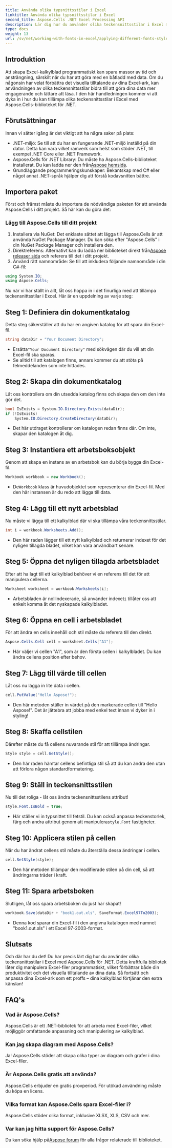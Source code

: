 ```yaml
---
title: Använda olika typsnittsstilar i Excel
linktitle: Använda olika typsnittsstilar i Excel
second_title: Aspose.Cells .NET Excel Processing API
description: Lär dig hur du använder olika teckensnittsstilar i Excel med Aspose.Cells för .NET. Steg-för-steg handledning för att förbättra din kalkylbladsdesign.
type: docs
weight: 13
url: /sv/net/working-with-fonts-in-excel/applying-different-fonts-styles/
---
```

## Introduktion
Att skapa Excel-kalkylblad programmatiskt kan spara massor av tid och ansträngning, särskilt när du har att göra med en båtladd med data. Om du någonsin har velat förbättra det visuella tilltalande av dina Excel-ark, kan användningen av olika teckensnittsstilar bidra till att göra dina data mer engagerande och lättare att läsa. I den här handledningen kommer vi att dyka in i hur du kan tillämpa olika teckensnittsstilar i Excel med Aspose.Cells-biblioteket för .NET.
## Förutsättningar
Innan vi sätter igång är det viktigt att ha några saker på plats:
- .NET-miljö: Se till att du har en fungerande .NET-miljö inställd på din dator. Detta kan vara vilket ramverk som helst som stöder .NET, till exempel .NET Core eller .NET Framework.
-  Aspose.Cells för .NET Library: Du måste ha Aspose.Cells-biblioteket installerat. Du kan ladda ner den från[Aspose hemsida](https://releases.aspose.com/cells/net/). 
- Grundläggande programmeringskunskaper: Bekantskap med C# eller något annat .NET-språk hjälper dig att förstå kodavsnitten bättre.
## Importera paket
Först och främst måste du importera de nödvändiga paketen för att använda Aspose.Cells i ditt projekt. Så här kan du göra det:
### Lägg till Aspose.Cells till ditt projekt
1. Installera via NuGet: Det enklaste sättet att lägga till Aspose.Cells är att använda NuGet Package Manager. Du kan söka efter "Aspose.Cells" i din NuGet Package Manager och installera den.
2.  Direktreferens: Alternativt kan du ladda ner biblioteket direkt från[Aspose releaser sida](https://releases.aspose.com/cells/net/) och referera till det i ditt projekt.
3. Använd rätt namnområde: Se till att inkludera följande namnområde i din C#-fil:
```csharp
using System.IO;
using Aspose.Cells;
```
Nu när vi har ställt in allt, låt oss hoppa in i det finurliga med att tillämpa teckensnittsstilar i Excel. Här är en uppdelning av varje steg:
## Steg 1: Definiera din dokumentkatalog
Detta steg säkerställer att du har en angiven katalog för att spara din Excel-fil. 
```csharp
string dataDir = "Your Document Directory";
```
-  Ersätta`"Your Document Directory"` med sökvägen där du vill att din Excel-fil ska sparas.
- Se alltid till att katalogen finns, annars kommer du att stöta på felmeddelanden som inte hittades.
## Steg 2: Skapa din dokumentkatalog
Låt oss kontrollera om din utsedda katalog finns och skapa den om den inte gör det.
```csharp
bool IsExists = System.IO.Directory.Exists(dataDir);
if (!IsExists)
    System.IO.Directory.CreateDirectory(dataDir);
```
- Det här utdraget kontrollerar om katalogen redan finns där. Om inte, skapar den katalogen åt dig. 
## Steg 3: Instantiera ett arbetsboksobjekt
Genom att skapa en instans av en arbetsbok kan du börja bygga din Excel-fil.
```csharp
Workbook workbook = new Workbook();
```
-  De`Workbook` klass är huvudobjektet som representerar din Excel-fil. Med den här instansen är du redo att lägga till data.
## Steg 4: Lägg till ett nytt arbetsblad
Nu måste vi lägga till ett kalkylblad där vi ska tillämpa våra teckensnittsstilar.
```csharp
int i = workbook.Worksheets.Add();
```

- Den här raden lägger till ett nytt kalkylblad och returnerar indexet för det nyligen tillagda bladet, vilket kan vara användbart senare.
## Steg 5: Öppna det nyligen tillagda arbetsbladet
Efter att ha lagt till ett kalkylblad behöver vi en referens till det för att manipulera cellerna.
```csharp
Worksheet worksheet = workbook.Worksheets[i];
```

-  Arbetsbladen är nollindexerade, så använder indexet`i` tillåter oss att enkelt komma åt det nyskapade kalkylbladet.
## Steg 6: Öppna en cell i arbetsbladet
För att ändra en cells innehåll och stil måste du referera till den direkt.
```csharp
Aspose.Cells.Cell cell = worksheet.Cells["A1"];
```

- Här väljer vi cellen "A1", som är den första cellen i kalkylbladet. Du kan ändra cellens position efter behov.
## Steg 7: Lägg till värde till cellen
Låt oss nu lägga in lite data i cellen.
```csharp
cell.PutValue("Hello Aspose!");
```

- Den här metoden ställer in värdet på den markerade cellen till "Hello Aspose!". Det är jättebra att jobba med enkel text innan vi dyker in i styling!
## Steg 8: Skaffa cellstilen
Därefter måste du få cellens nuvarande stil för att tillämpa ändringar.
```csharp
Style style = cell.GetStyle();
```

- Den här raden hämtar cellens befintliga stil så att du kan ändra den utan att förlora någon standardformatering.
## Steg 9: Ställ in teckensnittsstilen
Nu till det roliga - låt oss ändra teckensnittsstilens attribut!
```csharp
style.Font.IsBold = true;
```

-  Här ställer vi in typsnittet till fetstil. Du kan också anpassa teckenstorlek, färg och andra attribut genom att manipulera`style.Font` fastigheter.
## Steg 10: Applicera stilen på cellen
När du har ändrat cellens stil måste du återställa dessa ändringar i cellen.
```csharp
cell.SetStyle(style);
```

- Den här metoden tillämpar den modifierade stilen på din cell, så att ändringarna träder i kraft.
## Steg 11: Spara arbetsboken
Slutligen, låt oss spara arbetsboken du just har skapat!
```csharp
workbook.Save(dataDir + "book1.out.xls", SaveFormat.Excel97To2003);
```

- Denna kod sparar din Excel-fil i den angivna katalogen med namnet "book1.out.xls" i ett Excel 97-2003-format.
## Slutsats
Och där har du det! Du har precis lärt dig hur du använder olika teckensnittsstilar i Excel med Aspose.Cells för .NET. Detta kraftfulla bibliotek låter dig manipulera Excel-filer programmatiskt, vilket förbättrar både din produktivitet och det visuella tilltalande av dina data. Så fortsätt och anpassa dina Excel-ark som ett proffs – dina kalkylblad förtjänar den extra känslan!
## FAQ's
### Vad är Aspose.Cells?  
Aspose.Cells är ett .NET-bibliotek för att arbeta med Excel-filer, vilket möjliggör omfattande anpassning och manipulering av kalkylblad.
### Kan jag skapa diagram med Aspose.Cells?  
Ja! Aspose.Cells stöder att skapa olika typer av diagram och grafer i dina Excel-filer.
### Är Aspose.Cells gratis att använda?  
Aspose.Cells erbjuder en gratis provperiod. För utökad användning måste du köpa en licens.  
### Vilka format kan Aspose.Cells spara Excel-filer i?  
Aspose.Cells stöder olika format, inklusive XLSX, XLS, CSV och mer.
### Var kan jag hitta support för Aspose.Cells?  
 Du kan söka hjälp på[Aspose forum](https://forum.aspose.com/c/cells/9) för alla frågor relaterade till biblioteket.
